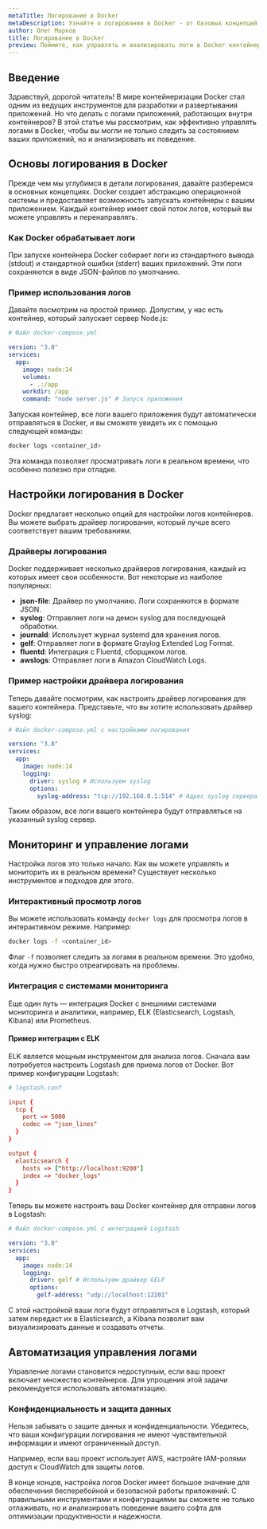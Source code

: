 ```yaml
---
metaTitle: Логирование в Docker
metaDescription: Узнайте о логировании в Docker - от базовых концепций до инструментов и примеров использования в софте. Управляйте логами контейнеров эффективно
author: Олег Марков
title: Логирование в Docker
preview: Поймите, как управлять и анализировать логи в Docker контейнерах - от базовых настроек до интеграции с инструментами мониторинга и аналитики
---
```


## Введение

Здравствуй, дорогой читатель! В мире контейнеризации Docker стал одним из ведущих инструментов для разработки и развертывания приложений. Но что делать с логами приложений, работающих внутри контейнеров? В этой статье мы рассмотрим, как эффективно управлять логами в Docker, чтобы вы могли не только следить за состоянием ваших приложений, но и анализировать их поведение. 

## Основы логирования в Docker

Прежде чем мы углубимся в детали логирования, давайте разберемся в основных концепциях. Docker создает абстракцию операционной системы и предоставляет возможность запускать контейнеры с вашим приложением. Каждый контейнер имеет свой поток логов, который вы можете управлять и перенаправлять.

### Как Docker обрабатывает логи

При запуске контейнера Docker собирает логи из стандартного вывода (stdout) и стандартной ошибки (stderr) ваших приложений. Эти логи сохраняются в виде JSON-файлов по умолчанию. 

### Пример использования логов

Давайте посмотрим на простой пример. Допустим, у нас есть контейнер, который запускает сервер Node.js:

```yaml
# Файл docker-compose.yml

version: "3.8"
services:
  app:
    image: node:14
    volumes:
      - .:/app
    workdir: /app
    command: "node server.js" # Запуск приложения
```

Запуская контейнер, все логи вашего приложения будут автоматически отправляться в Docker, и вы сможете увидеть их с помощью следующей команды:

```bash
docker logs <container_id>
```

Эта команда позволяет просматривать логи в реальном времени, что особенно полезно при отладке.

## Настройки логирования в Docker

Docker предлагает несколько опций для настройки логов контейнеров. Вы можете выбрать драйвер логирования, который лучше всего соответствует вашим требованиям.

### Драйверы логирования

Docker поддерживает несколько драйверов логирования, каждый из которых имеет свои особенности. Вот некоторые из наиболее популярных:

- **json-file**: Драйвер по умолчанию. Логи сохраняются в формате JSON.
- **syslog**: Отправляет логи на демон syslog для последующей обработки.
- **journald**: Использует журнал systemd для хранения логов.
- **gelf**: Отправляет логи в формате Graylog Extended Log Format.
- **fluentd**: Интеграция с Fluentd, сборщиком логов.
- **awslogs**: Отправляет логи в Amazon CloudWatch Logs.

### Пример настройки драйвера логирования

Теперь давайте посмотрим, как настроить драйвер логирования для вашего контейнера. Представьте, что вы хотите использовать драйвер syslog:

```yaml
# Файл docker-compose.yml с настройками логирования

version: "3.8"
services:
  app:
    image: node:14
    logging:
      driver: syslog # Используем syslog
      options:
        syslog-address: "tcp://192.168.0.1:514" # Адрес syslog сервера
```

Таким образом, все логи вашего контейнера будут отправляться на указанный syslog сервер.

## Мониторинг и управление логами

Настройка логов это только начало. Как вы можете управлять и мониторить их в реальном времени? Существует несколько инструментов и подходов для этого.

### Интерактивный просмотр логов

Вы можете использовать команду `docker logs` для просмотра логов в интерактивном режиме. Например:

```bash
docker logs -f <container_id>
```

Флаг `-f` позволяет следить за логами в реальном времени. Это удобно, когда нужно быстро отреагировать на проблемы.

### Интеграция с системами мониторинга

Еще один путь — интеграция Docker с внешними системами мониторинга и аналитики, например, ELK (Elasticsearch, Logstash, Kibana) или Prometheus.

#### Пример интеграции с ELK

ELK является мощным инструментом для анализа логов. Сначала вам потребуется настроить Logstash для приема логов от Docker. Вот пример конфигурации Logstash:

```conf
# logstash.conf

input {
  tcp {
    port => 5000
    codec => "json_lines"
  }
}

output {
  elasticsearch {
    hosts => ["http://localhost:9200"]
    index => "docker_logs"
  }
}
```

Теперь вы можете настроить ваш Docker контейнер для отправки логов в Logstash:

```yaml
# Файл docker-compose.yml с интеграцией Logstash

version: "3.8"
services:
  app:
    image: node:14
    logging:
      driver: gelf # Используем драйвер GELF
      options:
        gelf-address: "udp://localhost:12201"
```

С этой настройкой ваши логи будут отправляться в Logstash, который затем передаст их в Elasticsearch, а Kibana позволит вам визуализировать данные и создавать отчеты.

## Автоматизация управления логами

Управление логами становится недоступным, если ваш проект включает множество контейнеров. Для упрощения этой задачи рекомендуется использовать автоматизацию. 

### Конфиденциальность и защита данных

Нельзя забывать о защите данных и конфиденциальности. Убедитесь, что ваши конфигурации логирования не имеют чувствительной информации и имеют ограниченный доступ.

Например, если ваш проект использует AWS, настройте IAM-ролями доступ к CloudWatch для защиты логов.

В конце концов, настройка логов Docker имеет большое значение для обеспечения бесперебойной и безопасной работы приложений. С правильными инструментами и конфигурациями вы сможете не только отлаживать, но и анализировать поведение вашего софта для оптимизации продуктивности и надежности.